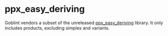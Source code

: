 # ppx_easy_deriving

Goblint vendors a subset of the unreleased [ppx_easy_deriving](https://github.com/sim642/ppx_easy_deriving) library.
It only includes products, excluding simples and variants.
